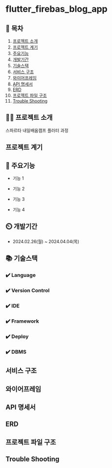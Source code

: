 # flutter_firebas_blog_app

## 📖 목차

1. [프로젝트 소개](#프로젝트-소개)
2. [프로젝트 계기](#프로젝트-계기)
3. [주요기능](#주요기능)
4. [개발기간](#개발기간)
5. [기술스택](#기술스택)
6. [서비스 구조](#서비스-구조)
7. [와이어프레임](#와이어프레임)
8. [API 명세서](#API-명세서)
9. [ERD](#ERD)
10. [프로젝트 파일 구조](#프로젝트-파일-구조)
11. [Trouble Shooting](#trouble-shooting)

## 👨‍🏫 프로젝트 소개

스파르타 내일배움캠프 플러터 과정

## 프로젝트 계기

## 💜 주요기능

- 기능 1

- 기능 2

- 기능 3

- 기능 4

## ⏲️ 개발기간

- 2024.02.26(월) ~ 2024.04.04(목)

## 📚️ 기술스택

### ✔️ Language

### ✔️ Version Control

### ✔️ IDE

### ✔️ Framework

### ✔️ Deploy

### ✔️ DBMS

## 서비스 구조

## 와이어프레임

## API 명세서

## ERD

## 프로젝트 파일 구조

## Trouble Shooting
